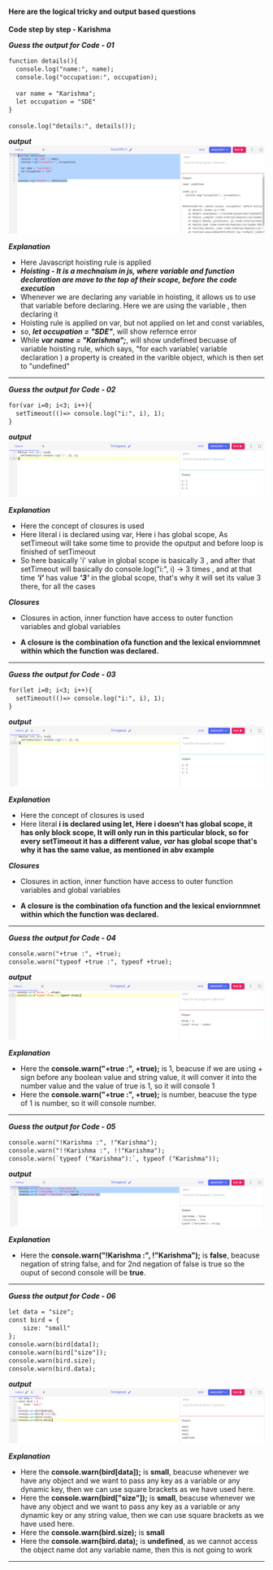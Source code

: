 #### Here are the logical tricky and output based questions

**Code step by step - Karishma**

***Guess the output for Code - 01***
```
function details(){
  console.log("name:", name);
  console.log("occupation:", occupation);
  
  var name = "Karishma";
  let occupation = "SDE"
}

console.log("details:", details());
```
***output***
![Alt text](image-1.png)

***Explanation***
- Here Javascript hoisting rule is applied
- ***Hoisting - It is  a mechnaism in js, where variable and function declaration are move to the top of their scope, before the code execution***
- Whenever we are declaring any variable in hoisting, it allows us to use that variable before declaring. Here we are using the variable , then declaring it 
- Hoisting rule is applied on var, but not applied on let and const variables, 
- so, ***let occupation = "SDE"***, will show refernce error
- While ***var name = "Karishma";***, will show undefined becuase of variable hoisting rule, which says, "for each variable( variable declaration ) a property is created in the varible object, which is then set to "undefined"
 
____________________________________________________________________________________________________

***Guess the output for Code - 02***

```
for(var i=0; i<3; i++){
  setTimeout(()=> console.log("i:", i), 1);
}
```
***output***
![Alt text](image-2.png)

***Explanation***
- Here the concept of closures is used
- Here literal i is declared using var, Here i has global scope, As setTimeout will take some time to provide the oputput and before loop is finished of setTimeout
- So here basically 'i' value in global scope is basically 3 , and after that setTimeout will basically do console.log("i:", i) -> 3 times , and at that time ***'i'***
has value ***'3'*** in the global scope, that's why it will set its value 3 there, for all the cases

***Closures***
- Closures in action, inner function have access to outer function variables and global variables

- **A closure is the combination ofa function and the lexical enviornmnet within which the function was declared.**
____________________________________________________________________________________________________

***Guess the output for Code - 03***

```
for(let i=0; i<3; i++){
  setTimeout(()=> console.log("i:", i), 1);
}
```
***output***
![Alt text](image-3.png)

***Explanation***
- Here the concept of closures is used
- Here literal **i is declared using let, Here i doesn't has global scope, it has only block scope, It will only run in this particular block, so for every setTimeout it has a different value, ***var***  has global scope that's why it has the same value, as mentioned in abv example**

***Closures***
- Closures in action, inner function have access to outer function variables and global variables

- **A closure is the combination ofa function and the lexical enviornmnet within which the function was declared.**
____________________________________________________________________________________________________

***Guess the output for Code - 04***

```
console.warn("+true :", +true);
console.warn("typeof +true :", typeof +true);
```
***output***
![Alt text](image-4.png)

***Explanation***
- Here the **console.warn("+true :", +true);** is 1, beacuse if we are using + sign before any boolean value and string value, it will conver it into the number value and the value of true is 1, so it will console 1
- Here the **console.warn("+true :", +true);** is number, beacuse the type of 1 is number, so it will console number.

____________________________________________________________________________________________________

***Guess the output for Code - 05***

```
console.warn("!Karishma :", !"Karishma");
console.warn("!!Karishma :", !!"Karishma");
console.warn(`typeof ("Karishma"):`, typeof ("Karishma"));
```
***output***
![Alt text](image-6.png)

***Explanation***
- Here the **console.warn("!Karishma :", !"Karishma");** is **false**, beacuse negation of string false, and for 2nd negation of false is true so the ouput of second console will be **true**.

____________________________________________________________________________________________________

***Guess the output for Code - 06***

```
let data = "size";
const bird = {
    size: "small"
};
console.warn(bird[data]);
console.warn(bird["size"]);
console.warn(bird.size);
console.warn(bird.data);
```
***output***
![Alt text](image-7.png)

***Explanation***
- Here the **console.warn(bird[data]);** is **small**, beacuse whenever we have any object and we want to pass any key as a variable or any dynamic key, then we can use square brackets as we have used here.
- Here the **console.warn(bird["size"]);** is **small**, beacuse whenever we have any object and we want to pass any key as a variable or any dynamic key or any string value, then we can use square brackets as we have used here.
- Here the **console.warn(bird.size);** is **small**
- Here the **console.warn(bird.data);** is **undefined**, as we cannot access the object name dot any variable name, then this is not going to work
____________________________________________________________________________________________________


